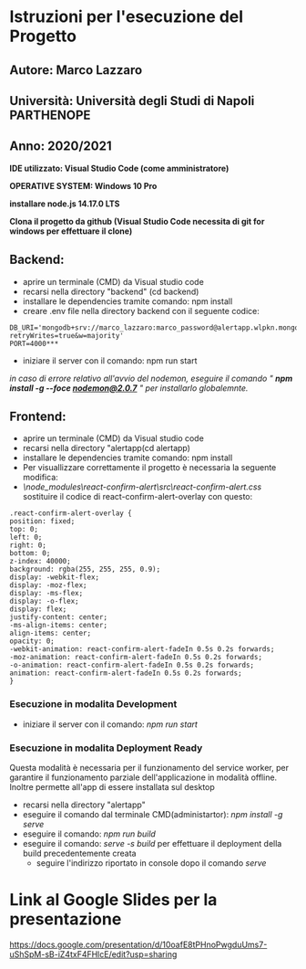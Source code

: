 # Istruzioni per l'esecuzione del Progetto
## Autore: Marco Lazzaro
## Università: Università degli Studi di Napoli PARTHENOPE
## Anno: 2020/2021

**IDE utilizzato: Visual Studio Code (come amministratore)**

**OPERATIVE SYSTEM: Windows 10 Pro**

**installare node.js 14.17.0 LTS**

**Clona il progetto da github (Visual Studio Code necessita di git for windows per effettuare il clone)**

## Backend:
* aprire un terminale (CMD) da Visual studio code
* recarsi nella directory "backend" (cd backend)
* installare le dependencies tramite comando: npm install
* creare .env file nella directory backend con il seguente codice:
```
DB_URI='mongodb+srv://marco_lazzaro:marco_password@alertapp.wlpkn.mongodb.net/Alerts?retryWrites=true&w=majority'
PORT=4000***
```
* iniziare il server con il comando: npm run start

*in caso di errore relativo all'avvio del nodemon, eseguire il comando " **npm install -g --foce nodemon@2.0.7** " per installarlo globalemnte.*


## Frontend:
* aprire un terminale (CMD) da Visual studio code
*	recarsi nella directory "alertapp(cd alertapp)
* installare le dependencies tramite comando: npm install
*	Per visuallizzare correttamente il progetto è necessaria la seguente modifica:
  * *\node_modules\react-confirm-alert\src\react-confirm-alert.css* sostituire il codice di react-confirm-alert-overlay con questo:
```
.react-confirm-alert-overlay {
position: fixed;
top: 0;
left: 0;
right: 0;
bottom: 0;
z-index: 40000;
background: rgba(255, 255, 255, 0.9);
display: -webkit-flex;
display: -moz-flex;
display: -ms-flex;
display: -o-flex;
display: flex;
justify-content: center;
-ms-align-items: center;
align-items: center;
opacity: 0;
-webkit-animation: react-confirm-alert-fadeIn 0.5s 0.2s forwards;
-moz-animation: react-confirm-alert-fadeIn 0.5s 0.2s forwards;
-o-animation: react-confirm-alert-fadeIn 0.5s 0.2s forwards;
animation: react-confirm-alert-fadeIn 0.5s 0.2s forwards;
}
```
### Esecuzione in modalita Development
* iniziare il server con il comando: *npm run start*
### Esecuzione in modalita Deployment Ready
Questa modalità è necessaria per il funzionamento del service worker, per garantire il funzionamento parziale dell'applicazione in modalità offline.
Inoltre permette all'app di essere installata sul desktop
*	recarsi nella directory "alertapp"
* eseguire il comando dal terminale CMD(administartor): *npm install -g serve*
* eseguire il comando: *npm run build*
* eseguire il comando: *serve -s build* per effettuare il deployment della build precedentemente creata
  * seguire l'indirizzo riportato in console dopo il comando *serve*

# Link al Google Slides per la presentazione
https://docs.google.com/presentation/d/10oafE8tPHnoPwgduUms7-uShSpM-sB-iZ4txF4FHlcE/edit?usp=sharing
